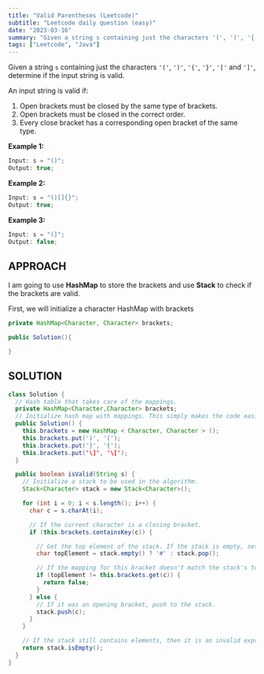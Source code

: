```yaml
---
title: "Valid Parentheses (Leetcode)"
subtitle: "Leetcode daily question (easy)"
date: "2023-03-16"
summary: "Given a string s containing just the characters '(', ')', '{', '}', '[' and ']', determine if the input string is valid."
tags: ["Leetcode", "Java"]
---
```


Given a string `s` containing just the characters `'('`, `')'`, `'{'`, `'}'`, `'['` and `']'`, determine if the input string is valid.

An input string is valid if:

1.  Open brackets must be closed by the same type of brackets.
2.  Open brackets must be closed in the correct order.
3.  Every close bracket has a corresponding open bracket of the same type.

**Example 1:**

```js
Input: s = "()";
Output: true;
```

**Example 2:**

```js
Input: s = "()[]{}";
Output: true;
```

**Example 3:**

```js
Input: s = "(]";
Output: false;
```

## APPROACH

I am going to use **HashMap** to store the brackets and use **Stack** to check if the brackets are valid.

First, we will initialize a character HashMap with brackets

```java
private HashMap<Character, Character> brackets;

public Solution(){

}
```

## SOLUTION

```java
class Solution {
  // Hash table that takes care of the mappings.
  private HashMap<Character,Character> brackets;
  // Initialize hash map with mappings. This simply makes the code easier to read.
  public Solution() {
    this.brackets = new HashMap < Character, Character > ();
    this.brackets.put(')', '(');
    this.brackets.put('}', '{');
    this.brackets.put('\]', '\[');
  }

  public boolean isValid(String s) {
    // Initialize a stack to be used in the algorithm.
    Stack<Character> stack = new Stack<Character>();

    for (int i = 0; i < s.length(); i++) {
      char c = s.charAt(i);

      // If the current character is a closing bracket.
      if (this.brackets.containsKey(c)) {

        // Get the top element of the stack. If the stack is empty, set a dummy value of '#'
        char topElement = stack.empty() ? '#' : stack.pop();

        // If the mapping for this bracket doesn't match the stack's top element, return false.
        if (topElement != this.brackets.get(c)) {
          return false;
        }
      } else {
        // If it was an opening bracket, push to the stack.
        stack.push(c);
      }
    }

    // If the stack still contains elements, then it is an invalid expression.
    return stack.isEmpty();
  }
}
```

